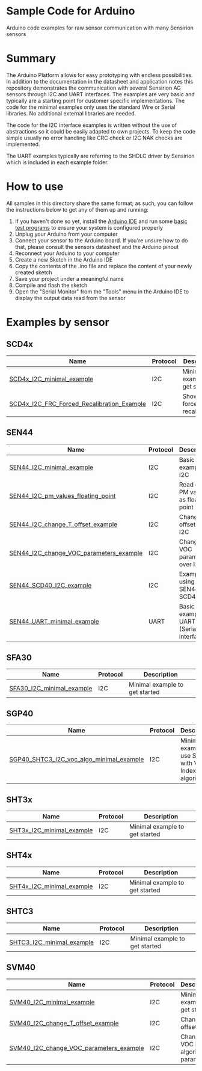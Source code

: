 # Sample Code for Arduino
Arduino code examples for raw sensor communication with many Sensirion sensors

# Summary
The Arduino Platform allows for easy prototyping with endless possibilities. In addition to the documentation in the datasheet and application notes this repository demonstrates the communication with several Sensirion AG sensors through I2C and UART interfaces. The examples are very basic and typically are a starting point for customer specific implementations. The code for the minimal examples only uses the standard Wire or Serial libraries. No additional external libraries are needed. 

The code for the I2C interface examples is written without the use of abstractions so it could be easily adapted to own projects. To keep the code simple usually no error handling like CRC check or I2C NAK checks are implemented.

The UART examples typically are referring to the SHDLC driver by Sensirion which is included in each example folder. 

# How to use

All samples in this directory share the same format; as such, you can follow the instructions below to get any of them up and running:

1. If you haven't done so yet, install the [Arduino IDE](https://www.arduino.cc/en/software) and run some [basic test programs](https://www.arduino.cc/en/Tutorial/BuiltInExamples/Blink) to ensure your system is configured properly
1. Unplug your Arduino from your computer
1. Connect your sensor to the Arduino board. If you're unsure how to do that, please consult the sensors datasheet and the Arduino pinout
1. Reconnect your Arduino to your computer
1. Create a new Sketch in the Arduino IDE
1. Copy the contents of the .ino file and replace the content of your newly created sketch
1. Save your project under a meaningful name
1. Compile and flash the sketch
1. Open the "Serial Monitor" from the "Tools" menu in the Arduino IDE to display the output data read from the sensor

# Examples by sensor

## SCD4x

|Name|Protocol|Description|
|----|--------|-----------|
|[SCD4x_I2C_minimal_example](/SCD4x_I2C_minimal_example)|I2C|Minimal example to get started|
|[SCD4x_I2C_FRC_Forced_Recalibration_Example](SCD4x_I2C_FRC_Forced_Recalibration_Example)|I2C|Show forced recalibration|

## SEN44
|Name|Protocol|Description|
|----|--------|-----------|
|[SEN44_I2C_minimal_example](/SEN44_I2C_minimal_example)|I2C|Basic example for I2C|
|[SEN44_I2C_pm_values_floating_point](/SEN44_I2C_pm_values_floating_point)|I2C|Read out PM values as floating point|
|[SEN44_I2C_change_T_offset_example](/SEN44_I2C_change_T_offset_example)|I2C|Change T offset over I2C|
|[SEN44_I2C_change_VOC_parameters_example](/SEN44_I2C_change_VOC_parameters_example)|I2C|Change VOC parameters over I2C|
|[SEN44_SCD40_I2C_example](/SEN44_SCD40_I2C_example)|I2C|Example using SEN44 with SCD4x|
|[SEN44_UART_minimal_example](/SEN44_UART_minimal_example)|UART|Basic example for UART (Serial) interface|

## SFA30
|Name|Protocol|Description|
|----|--------|-----------|
|[SFA30_I2C_minimal_example](/SFA30_I2C_minimal_example)|I2C|Minimal example to get started|


## SGP40
|Name|Protocol|Description|
|----|--------|-----------|
|[SGP40_SHTC3_I2C_voc_algo_minimal_example](/SGP40_SHTC3_I2C_voc_algo_minimal_example)|I2C|Minimal example to use SGP40 with VOC Index algorithm|

## SHT3x
|Name|Protocol|Description|
|----|--------|-----------|
|[SHT3x_I2C_minimal_example](/SHT3x_I2C_minimal_example)|I2C|Minimal example to get started|

## SHT4x
|Name|Protocol|Description|
|----|--------|-----------|
|[SHT4x_I2C_minimal_example](/SHT4x_I2C_minimal_example)|I2C|Minimal example to get started|

## SHTC3
|Name|Protocol|Description|
|----|--------|-----------|
|[SHTC3_I2C_minimal_example](/SHTC3_I2C_minimal_example)|I2C|Minimal example to get started|


## SVM40
|Name|Protocol|Description|
|----|--------|-----------|
|[SVM40_I2C_minimal_example](/SVM40_I2C_minimal_example)|I2C|Minimal example to get started|
|[SVM40_I2C_change_T_offset_example](/SVM40_I2C_change_T_offset_example)|I2C|Change T offset|
|[SVM40_I2C_change_VOC_parameters_example](/SVM40_I2C_change_VOC_parameters_example)|I2C|Change VOC index algorithm parameters|




